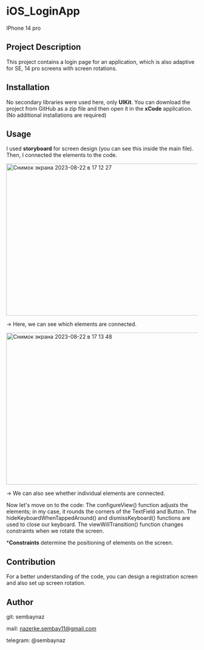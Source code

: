 # iOS_LoginApp

IPhone 14 pro

## Project Description
This project contains a login page for an application, which is also adaptive for SE, 14 pro screens with screen rotations.

## Installation
No secondary libraries were used here, only **UIKit**. You can download the project from GitHub as a zip file and then open it in the **xCode** application. (No additional installations are required)


## Usage
I used **storyboard** for screen design (you can see this inside the main file). Then, I connected the elements to the code.

<img width="518" alt="Снимок экрана 2023-08-22 в 17 12 27" src="https://github.com/sembaynaz/iOS_LoginApp/assets/96616194/f5e9a8cc-e4ce-4d62-b92a-02e5486bc78d" height = 400>

-> Here, we can see which elements are connected.

<img width="518" alt="Снимок экрана 2023-08-22 в 17 13 48" src="https://github.com/sembaynaz/iOS_LoginApp/assets/96616194/6ad78069-dd9a-4576-9068-de90effe92b8" height = 400>

-> We can also see whether individual elements are connected.

Now let's move on to the code:
The configureView() function adjusts the elements; in my case, it rounds the corners of the TextField and Button.
The hideKeyboardWhenTappedAround() and dismissKeyboard() functions are used to close our keyboard.
The viewWillTransition() function changes constraints when we rotate the screen.

***Constraints** determine the positioning of elements on the screen.

## Contribution
For a better understanding of the code, you can design a registration screen and also set up screen rotation.

## Author
git: sembaynaz

mail: nazerke.sembay11@gmail.com 

telegram: @sembaynaz
